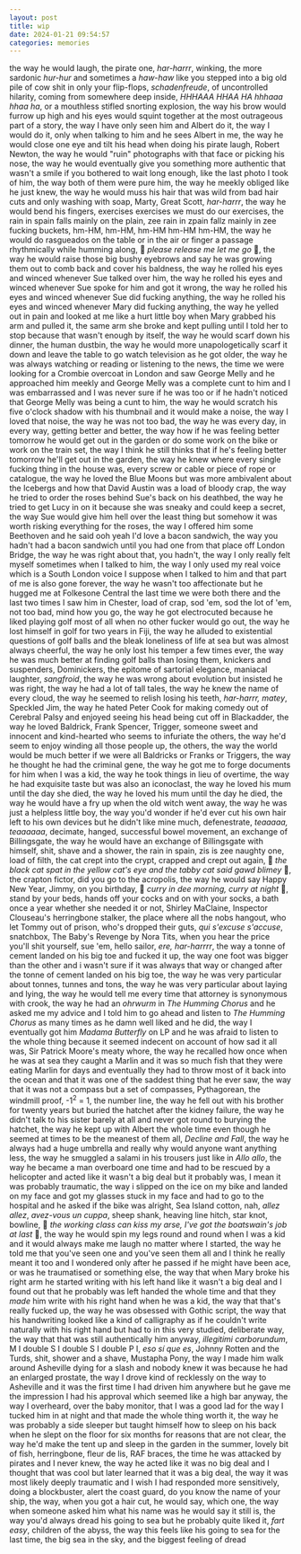 ```yaml
---
layout: post
title: wip
date: 2024-01-21 09:54:57
categories: memories
---
```


the way he would laugh, the pirate one, *har-harrr*, winking, the more sardonic *hur-hur* and sometimes a *haw-haw* like you stepped into a big old pile of cow shit in only your flip-flops, *schadenfreude*, of uncontrolled hilarity, coming from somewhere deep inside, *HHHAAA HHAA HA hhhaaa hhaa ha*, or a mouthless stifled snorting explosion, the way his brow would furrow up high and his eyes would squint together at the most outrageous part of a story, the way I have only seen him and Albert do it, the way I would do it, only when talking to him and he sees Albert in me, the way he would close one eye and tilt his head when doing his pirate laugh, Robert Newton, the way he would "ruin" photographs with that face or picking his nose, the way he would eventually give you something more authentic that wasn't a smile if you bothered to wait long enough, like the last photo I took of him, the way both of them were pure him, the way he meekly obliged like he just knew, the way he would muss his hair that was wild from bad hair cuts and only washing with soap, Marty, Great Scott, *har-harrr*, the way he would bend his fingers, exercises exercises we must do our exercises, the rain in spain falls mainly on the plain, zee rain in zpain fallz mainly in zee fucking buckets, hm-HM, hm-HM, hm-HM hm-HM hm-HM, the way he would do rasgueados on the table or in the air or finger a passage rhythmically while humming along, 🎵 *please release me let me go* 🎵, the way he would raise those big bushy eyebrows and say he was growing them out to comb back and cover his baldness, the way he rolled his eyes and winced whenever Sue talked over him, the way he rolled his eyes and winced whenever Sue spoke for him and got it wrong, the way he rolled his eyes and winced whenever Sue did fucking anything, the way he rolled his eyes and winced whenever Mary did fucking anything, the way he yelled out in pain and looked at me like a hurt little boy when Mary grabbed his arm and pulled it, the same arm she broke and kept pulling until I told her to stop because that wasn't enough by itself, the way he would scarf down his dinner, the human dustbin, the way he would more unapologetically scarf it down and leave the table to go watch television as he got older, the way he was always watching or reading or listening to the news, the time we were looking for a Crombie overcoat in London and saw George Melly and he approached him meekly and George Melly was a complete cunt to him and I was embarrassed and I was never sure if he was too or if he hadn't noticed that George Melly was being a cunt to him, the way he would scratch his five o'clock shadow with his thumbnail and it would make a noise, the way I loved that noise, the way he was not too bad, the way he was every day, in every way, getting better and better, the way how if he was feeling better tomorrow he would get out in the garden or do some work on the bike or work on the train set, the way I think he still thinks that if he's feeling better tomorrow he'll get out in the garden, the way he knew where every single fucking thing in the house was, every screw or cable or piece of rope or catalogue, the way he loved the Blue Moons but was more ambivalent about the Icebergs and how that David Austin was a load of bloody crap, the way he tried to order the roses behind Sue's back on his deathbed, the way he tried to get Lucy in on it because she was sneaky and could keep a secret, the way Sue would give him hell over the least thing but somehow it was worth risking everything for the roses, the way I offered him some Beethoven and he said ooh yeah I'd love a bacon sandwich, the way you hadn't had a bacon sandwich until you had one from that place off London Bridge, the way he was right about that, you hadn't, the way I only really felt myself sometimes when I talked to him, the way I only used my real voice which is a South London voice I suppose when I talked to him and that part of me is also gone forever, the way he wasn't too affectionate but he hugged me at Folkesone Central the last time we were both there and the last two times I saw him in Chester, load of crap, sod 'em, sod the lot of 'em, not too bad, mind how you go, the way he got electrocuted because he liked playing golf most of all when no other fucker would go out, the way he lost himself in golf for two years in Fiji, the way he alluded to existential questions of golf balls and the bleak loneliness of life at sea but was almost always cheerful, the way he only lost his temper a few times ever, the way he was much better at finding golf balls than losing them, knickers and suspenders, Dominickers, the epitome of sartorial elegance, maniacal laughter, *sangfroid*, the way he was wrong about evolution but insisted he was right, the way he had a lot of tall tales, the way he knew the name of every cloud, the way he seemed to relish losing his teeth, *har-harrr, matey*, Speckled Jim, the way he hated Peter Cook for making comedy out of Cerebral Palsy and enjoyed seeing his head being cut off in Blackadder, the way he loved Baldrick, Frank Spencer, Trigger, someone sweet and innocent and kind-hearted who seems to infuriate the others, the way he'd seem to enjoy winding all those people up, the others, the way the world would be much better if we were all Baldricks or Franks or Triggers, the way he thought he had the criminal gene, the way he got me to forge documents for him when I was a kid, the way he took things in lieu of overtime, the way he had exquisite taste but was also an iconoclast, the way he loved his mum until the day she died, the way he loved his mum until the day he died, the way he would have a fry up when the old witch went away, the way he was just a helpless little boy, the way you'd wonder if he'd ever cut his own hair left to his own devices but he didn't like mine much, defenestrate, *teaaaaa, teaaaaaa*, decimate, hanged, successful bowel movement, an exchange of Billingsgate, the way he would have an exchange of Billingsgate with himself, shit, shave and a shower, the rain in spain, zis is zee naughty one, load of filth, the cat crept into the crypt, crapped and crept out again, 🎵 *the black cat spat in the yellow cat's eye and the tabby cat said gawd blimey* 🎵, the crapton fictor, did you go to the acropolis, the way he would say Happy New Year, Jimmy, on you birthday, 🎵 *curry in dee morning, curry at night* 🎵, stand by your beds, hands off your cocks and on with your socks, a bath once a year whether she needed it or not, Shirley MaClaine, Inspector Clouseau's herringbone stalker, the place where all the nobs hangout, who let Tommy out of prison, who's dropped their guts, *qui s'excuse s'accuse*, snatchbox, The Baby's Revenge by Nora Tits, when you hear the price you'll shit yourself, sue 'em, hello sailor, *ere, har-harrrr*, the way a tonne of cement landed on his big toe and fucked it up, the way one foot was bigger than the other and i wasn't sure if it was always that way or changed after the tonne of cement landed on his big toe, the way he was very particular about tonnes, tunnes and tons, the way he was very particular about laying and lying, the way he would tell me every time that attorney is synonymous with crook, the way he had an *ohrwurm* in *The Humming Chorus* and he asked me my advice and I told him to go ahead and listen to *The Humming Chorus* as many times as he damn well liked and he did, the way I eventually got him *Madama Butterfly* on LP and he was afraid to listen to the whole thing because it seemed indecent on account of how sad it all was, Sir Patrick Moore's meaty whore, the way he recalled how once when he was at sea they caught a Marlin and it was so much fish that they were eating Marlin for days and eventually they had to throw most of it back into the ocean and that it was one of the saddest thing that he ever saw, the way that it was not a compass but a set of compasses, Pythagorean, the windmill proof, -1<sup>2</sup> = 1, the number line, the way he fell out with his brother for twenty years but buried the hatchet after the kidney failure, the way he didn't talk to his sister barely at all and never got round to burying the hatchet, the way he kept up with Albert the whole time even though he seemed at times to be the meanest of them all, *Decline and Fall*, the way he always had a huge umbrella and really why would anyone want anything less, the way he smuggled a salami in his trousers just like in *Allo allo*, the way he became a man overboard one time and had to be rescued by a helicopter and acted like it wasn't a big deal but it probably was, I mean it was probably traumatic, the way i slipped on the ice on my bike and landed on my face and got my glasses stuck in my face and had to go to the hospital and he asked if the bike was alright, Sea Island cotton, nah, *allez allez*, *avez-vous un cuppa*, sheep shank, heaving line hitch, star knot, bowline, 🎵 *the working class can kiss my arse, I've got the boatswain's job at last* 🎵, the way he would spin my legs round and round when I was a kid and it would always make me laugh no matter where I started, the way he told me that you've seen one and you've seen them all and I think he really meant it too and I wondered only after he passed if he might have been ace, or was he traumatised or something else, the way that when Mary broke his right arm he started writing with his left hand like it wasn't a big deal and I found out that he probably was left handed the whole time and that they *made* him write with his right hand when he was a kid, the way that that's really fucked up, the way he was obsessed with Gothic script, the way that his handwriting looked like a kind of calligraphy as if he couldn't write naturally with his right hand but had to in this very studied, deliberate way, the way that that was still authentically him anyway, *illegitimi carborundum*, M I double S I double S I double P I, *eso sí que es*, Johnny Rotten and the Turds, shit, shower and a shave, Mustapha Pony, the way I made him walk around Asheville dying for a slash and nobody knew it was because he had an enlarged prostate, the way I drove kind of recklessly on the way to Asheville and it was the first time I had driven him anywhere but he gave me the impression I had his approval which seemed like a high bar anyway, the way I overheard, over the baby monitor, that I was a good lad for the way I tucked him in at night and that made the whole thing worth it, the way he was probably a side sleeper but taught himself how to sleep on his back when he slept on the floor for six months for reasons that are not clear, the way he'd make the tent up and sleep in the garden in the summer, lovely bit of fish, herringbone, fleur de lis, RAF braces, the time he was attacked by pirates and I never knew, the way he acted like it was no big deal and I thought that was cool but later learned that it was a big deal, the way it was most likely deeply traumatic and I wish I had responded more sensitively, doing a blockbuster, alert the coast guard, do you know the name of your ship, the way, when you got a hair cut, he would say, which one, the way when someone asked him what his name was he would say it still is, the way you'd always dread his going to sea but he probably quite liked it, *fart easy*, children of the abyss, the way this feels like his going to sea for the last time, the big sea in the sky, and the biggest feeling of dread

